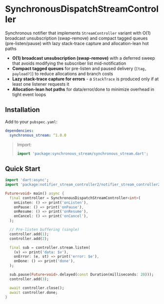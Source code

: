 # SynchronousDispatchStreamController

Synchronous notifier that implements `StreamController` variant with O(1) broadcast unsubscription (swap-remove) and compact tagged queues (pre-listen/pause) with lazy stack-trace capture and allocation-lean hot paths

- **O(1) broadcast unsubscription (swap-remove)** with a deferred sweep that avoids modifying the subscriber list mid-notification
- **Compact tagged queues** for pre-listen and paused delivery (`[tag, payload?]`) to reduce allocations and branch costs
- **Lazy stack-trace capture for errors** - a `StackTrace` is produced only if at least one listener requests it
- **Allocation-lean hot paths** for data/error/done to minimize overhead in tight event loops

## Installation

Add to your `pubspec.yaml`:

```yaml
dependencies:
  synchronous_stream: ^1.0.0
```

> Import:
> ```dart
> import 'package:synchronous_stream/synchronous_stream.dart';
> ```

## Quick Start
```dart
import 'dart:async';
import 'package:notifier_stream_controller2/notifier_stream_controller2.dart';

Future<void> main() async {
  final controller = SynchronousDispatchStreamController<int>(
    onListen: () => print('onListen'),
    onPause: () => print('onPause'),
    onResume: () => print('onResume'),
    onCancel: () => print('onCancel'),
  );

  // Pre-listen buffering (single)
  controller.add(1);
  controller.add(2);

  final sub = controller.stream.listen(
    (v) => print('data: $v'),
    onError: (e, st) => print('error: $e'),
    onDone: () => print('done'),
  );

  sub.pause(Future<void>.delayed(const Duration(milliseconds: 20)));
  controller.add(3);

  await controller.close();
  await controller.done;
}
```
